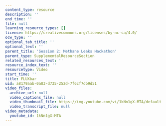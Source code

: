 ```yaml
---
content_type: resource
description: ''
end_time: ''
file: null
learning_resource_types: []
license: https://creativecommons.org/licenses/by-nc-sa/4.0/
ocw_type: ''
optional_tab_title: ''
optional_text: ''
parent_title: 'Session 2: Methane Leaks Hackathon'
parent_type: SupplementalResourceSection
related_resources_text: ''
resource_index_text: ''
resourcetype: Video
start_time: ''
title: FLUXbar
uid: a8179aab-0a83-d735-252d-7f6cf7db9d51
video_files:
  archive_url: null
  video_captions_file: null
  video_thumbnail_file: https://img.youtube.com/vi/1kNn1gX-MTA/default.jpg
  video_transcript_file: null
video_metadata:
  youtube_id: 1kNn1gX-MTA
---
```

